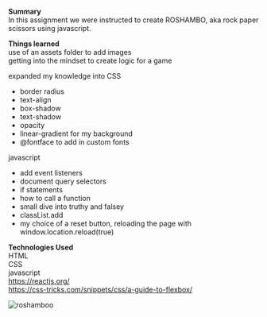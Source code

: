 <strong>Summary</strong><br/>
In this assignment we were instructed to create ROSHAMBO, aka rock paper scissors using javascript.    

<strong>Things learned</strong><br/>
use of an assets folder to add images<br/>
getting into the mindset to create logic for a game<br/>

expanded my knowledge into CSS<br/>
  - border radius <br/>
  - text-align <br/>
  - box-shadow <br/>
  - text-shadow <br/>
  - opacity <br/>
  - linear-gradient for my background <br/>
  - @fontface to add in custom fonts<br/>

javascript<br/>
 - add event listeners<br/>
 - document query selectors<br/>
 - if statements<br/>
 - how to call a function<br/>
 - small dive into truthy and falsey<br/>
 - classList.add <br/>
 - my choice of a reset button, reloading the page with window.location.reload(true)<br/>
 

<strong>Technologies Used</strong><br/>
HTML<br/>
CSS<br/>
javascript<br/>
https://reactjs.org/ <br/>
https://css-tricks.com/snippets/css/a-guide-to-flexbox/

![roshamboo](https://user-images.githubusercontent.com/44300521/49692414-73828f80-fb28-11e8-85b5-54ed99bd5a12.gif)



